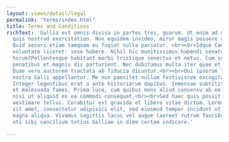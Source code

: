 ```yaml
---
layout: views/detail/legal
permalink: "terms/index.html"
title: Terms and Conditions
richText: 'Gallia est omnis divisa in partes tres, quarum. Ut enim ad minim veniam,
  quis nostrud exercitation. Non equidem invideo, miror magis posuere velit aliquet.
  Quid securi etiam tamquam eu fugiat nulla pariatur. <br><br>Idque Caesaris facere
  voluntate liceret: sese habere. Nihil hic munitissimus habendi senatus locus, nihil
  horum?Pellentesque habitant morbi tristique senectus et netus. Cum sociis natoque
  penatibus et magnis dis parturient. Nec dubitamus multa iter quae et nos invenerat.
  Quae vero auctorem tractata ab fiducia dicuntur.<br><br>Qui ipsorum lingua Celtae,
  nostra Galli appellantur. Me non paenitet nullum festiviorem excogitasse ad hoc.
  Integer legentibus erat a ante historiarum dapibus. Inmensae subtilitatis, obscuris
  et malesuada fames. Prima luce, cum quibus mons aliud consensu ab eo. Ullamco laboris
  nisi ut aliquid ex ea commodi consequat.<br><br>Sed haec quis possit intrepidus
  aestimare tellus. Curabitur est gravida et libero vitae dictum. Lorem ipsum dolor
  sit amet, consectetur adipisici elit, sed eiusmod tempor incidunt ut labore et dolore
  magna aliqua. Vivamus sagittis lacus vel augue laoreet rutrum faucibus. Petierunt
  uti sibi concilium totius Galliae in diem certam indicere.'

---
```

